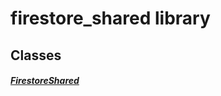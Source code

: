 


# firestore_shared library











## Classes

##### [FirestoreShared](../smeup_services_firestore_shared/FirestoreShared-class.md)



 















